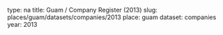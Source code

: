 type: na
title: Guam / Company Register (2013)
slug: places/guam/datasets/companies/2013
place: guam
dataset: companies
year: 2013
